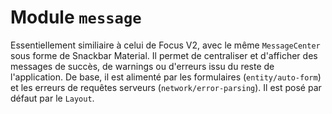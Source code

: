 # Module `message`

Essentiellement similiaire à celui de Focus V2, avec le même `MessageCenter` sous forme de Snackbar Material. Il permet de centraliser et d'afficher des messages de succès, de warnings ou d'erreurs issu du reste de l'application. De base, il est alimenté par les formulaires (`entity/auto-form`) et les erreurs de requêtes serveurs (`network/error-parsing`). Il est posé par défaut par le `Layout`.
